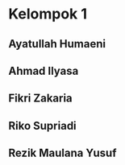 # Kelompok 1 
## Ayatullah Humaeni 
## Ahmad Ilyasa
## Fikri Zakaria
## Riko Supriadi
## Rezik Maulana Yusuf

